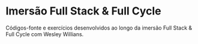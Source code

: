 # Imersão Full Stack & Full Cycle

Códigos-fonte e exercícios desenvolvidos ao longo da imersão Full Stack & Full Cycle com Wesley Willians.
